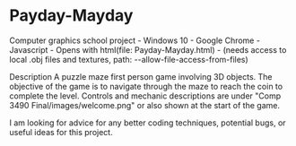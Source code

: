 # Payday-Mayday
Computer graphics school project - Windows 10 - Google Chrome - Javascript - Opens with html(file: Payday-Mayday.html) - (needs access to local .obj files and textures, path: --allow-file-access-from-files)

Description
A puzzle maze first person game involving 3D objects.  The objective of the game is to navigate through the maze to reach the coin to complete the level.  Controls and mechanic descriptions are under "Comp 3490 Final/images/welcome.png" or also shown at the start of the game.

I am looking for advice for any better coding techniques, potential bugs, or useful ideas for this project.

